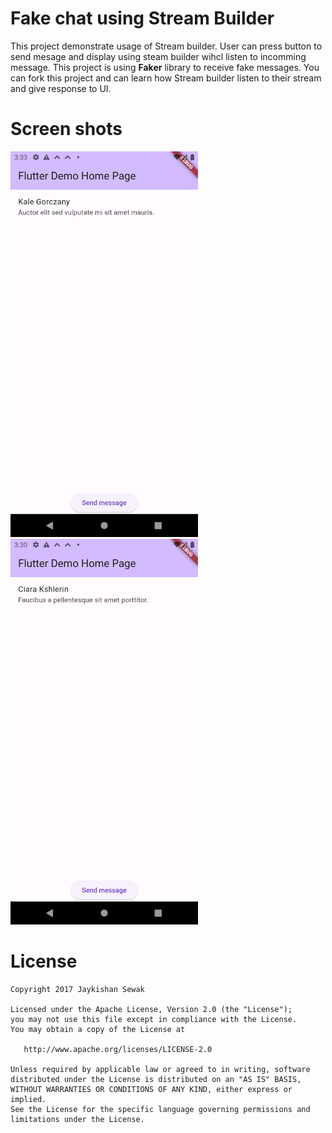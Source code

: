 # Fake chat using Stream Builder

This project demonstrate usage of Stream builder. User can press button to send mesage and display using steam builder wihcl listen to incomming message. This project is using **Faker** library to receive fake messages. You can fork this project and can learn how Stream builder listen to their stream and give response to UI.


# Screen shots
<img src="https://github.com/jaykishan-sewak999/flutter-chat-stream-builder/blob/main/images/Screenshot_1.png" width="300"> <img src="https://github.com/jaykishan-sewak999/flutter-chat-stream-builder/blob/main/images/Screenshot_2.png" width="300"> 

License
=======

    Copyright 2017 Jaykishan Sewak

    Licensed under the Apache License, Version 2.0 (the "License");
    you may not use this file except in compliance with the License.
    You may obtain a copy of the License at

       http://www.apache.org/licenses/LICENSE-2.0

    Unless required by applicable law or agreed to in writing, software
    distributed under the License is distributed on an "AS IS" BASIS,
    WITHOUT WARRANTIES OR CONDITIONS OF ANY KIND, either express or implied.
    See the License for the specific language governing permissions and
    limitations under the License.
